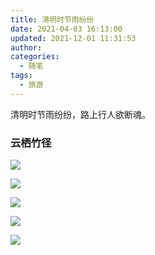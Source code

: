 ```yaml
---
title: 清明时节雨纷纷
date: 2021-04-03 16:13:00
updated: 2021-12-01 11:31:53
author: 
categories: 
  - 随笔
tags: 
  - 旅游
---
```





清明时节雨纷纷，路上行人欲断魂。

### 云栖竹径

![](https://img.zburu.com/i/2021/04/04/b2dbd256cb9c3cd65110580c9c02dbfd.png)

![](https://img.zburu.com/i/2021/04/04/a27aeb1b582c6a0cd510a5c3ad28fd41.png)

![](https://img.zburu.com/i/2021/04/03/5753d64ad69892c2b64de4a726f63724.png)

![](https://img.zburu.com/i/2021/04/04/b3839222eaf37e4520e183104b876430.png)

![](https://img.zburu.com/i/2021/04/04/c9d1b928b996ee283177be0fa246543b.png)